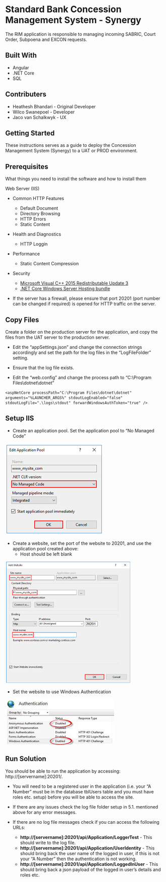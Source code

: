 # Standard Bank Concession Management System - Synergy

The RIM application is responsible to managing incoming SABRIC, Court Order, Subpoena and EXCON requests.

## Built With

* Angular
* .NET Core
* SQL

## Contributers

* Heathesh Bhandari - Original Developer
* Wilco Swanepoel - Developer
* Jaco van Schalkwyk - UX

## Getting Started

These instructions serves as a guide to deploy the Concession Management System (Synergy) to a UAT or PROD environment.

## Prerequisites

What things you need to install the software and how to install them

Web Server (IIS)
  - Common HTTP Features
    - Default Document
    - Directory Browsing
    - HTTP Errors
    - Static Content

  - Health and Diagnostics
    - HTTP Loggin

  - Performance
    - Static Content Compression

  - Security
    - [Microsoft Visual C++ 2015 Redistributable Update 3](https://www.microsoft.com/en-us/download/details.aspx?id=53840) 
    - [.NET Core Windows Server Hosting bundle](https://go.microsoft.com/fwlink/?linkid=848766) 

  - If the server has a firewall, please ensure that port 20201 (port number can be changed if required) is opened for HTTP traffic on the server.


## Copy Files

Create a folder on the production server for the application, and copy the files from the UAT server to the production server.

- Edit the “appSettings.json” and change the connection strings accordingly and
set the path for the log files in the “LogFileFolder” setting.

- Ensure that the log file exists.
- Edit the “web.config” and change the process path to “C:\Program Files\dotnet\dotnet”

```
<aspNetCore processPath="C:\Program Files\dotnet\dotnet" arguments="%LAUNCHER_ARGS%" stdoutLogEnabled="false" stdoutLogFile=".\logs\stdout" forwardWindowsAuthToken="true" />
```


## Setup IIS

- Create an application pool. Set the application pool to “No Managed Code”

![Application Pool](./documentation/iis-app-pool.png)

- Create a website, set the port of the website to 20201, and use the application pool created above:
  - Host should be left blank

![Application Pool](./documentation/iis-website.png)

- Set the website to use Windows Authentication

![Application Pool](./documentation/iis-auth.png)

## Run Solution
You should be able to run the application by accessing: http://[servername]:20201/.

- You will need to be a registered user in the application (i.e. your “A Number” must be in the database tblUsers table and you must have roles etc. setup) before you will be able to access the site.

- If there are any issues check the log file folder setup in 5.1. mentioned above for any error messages.

- If there are no log file messages check if you can access the following URLs:

  - **http://[servername]:20201/api/Application/LoggerTest** - This should write to the log file.
  - **http://[servername]:20201/api/Application/UserIdentity** - This should bring back the user name of the logged in user, if this is not your “A Number” then the authentication is not working.
  - **http://[servername]:20201/api/Application/LoggedInUser** - This should bring back a json payload of the logged in user’s details and roles etc.